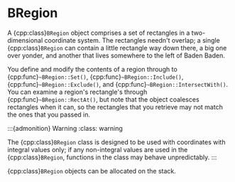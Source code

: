 # BRegion

A {cpp:class}`BRegion` object comprises a set of rectangles in a
two-dimensional coordinate system. The rectangles needn't overlap; a single
{cpp:class}`BRegion` can contain a little rectangle way down there, a big
one over yonder, and another that lives somewhere to the left of Baden
Baden.

You define and modify the contents of a region through to
{cpp:func}`~BRegion::Set()`, {cpp:func}`~BRegion::Include()`,
{cpp:func}`~BRegion::Exclude()`, and {cpp:func}`~BRegion::IntersectWith()`.
You can examine a region's rectangle's through
{cpp:func}`~BRegion::RectAt()`, but note that the object coalesces
rectangles when it can, so the rectangles that you retrieve may not match
the ones that you passed in.

:::{admonition} Warning
:class: warning






The {cpp:class}`BRegion` class is designed to be used with coordinates with
integral values only; if any non-integral values are used in the
{cpp:class}`BRegion`, functions in the class may behave unpredictably.
:::

{cpp:class}`BRegion` objects can be allocated on the stack.
